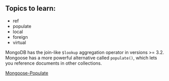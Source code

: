 # 

## Topics to learn:  
* ref
* populate
* local
* foreign
* virtual

MongoDB has the join-like `$lookup` aggregation operator in versions >= 3.2.  
Mongoose has a more powerful alternative called `populate()`, which lets you reference documents in other collections.  

[Mongoose-Populate](https://mongoosejs.com/docs/populate.html#populate)
